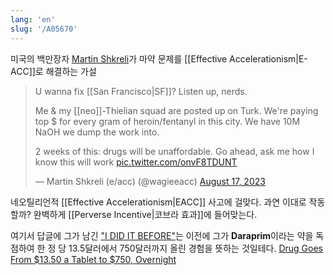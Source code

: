 ```yaml
---
lang: 'en'
slug: '/A05670'
---
```


미국의 백만장자 [Martin Shkreli](https://en.wikipedia.org/wiki/Martin_Shkreli)가 마약 문제를 [[Effective Accelerationism|E-ACC]]로 해결하는 가설

> U wanna fix [[San Francisco|SF]]? Listen up, nerds.
>
> Me & my [[neo]]-Thielian squad are posted up on Turk. We're paying top $ for every gram of heroin/fentanyl in this city. We have 10M NaOH we dump the work into.
>
> 2 weeks of this: drugs will be unaffordable. Go ahead, ask me how I know this will work [pic.twitter.com/onvF8TDUNT](https://t.co/onvF8TDUNT)
>
> — Martin Shkreli (e/acc) (@wagieeacc) [August 17, 2023](https://twitter.com/wagieeacc/status/1692168256788844744?ref_src=twsrc%5Etfw)

네오틸리언적 [[Effective Accelerationism|EACC]] 사고에 걸맞다. 과연 이대로 작동할까? 완벽하게 [[Perverse Incentive|코브라 효과]]에 들어맞는다.

여기서 답글에 그가 남긴 ["I DID IT BEFORE"](https://twitter.com/wagieeacc/status/1692210563537940954?s=20)는 이전에 그가 **Daraprim**이라는 약을 독점하여 한 정 당 13.5달러에서 750달러까지 올린 경험을 뜻하는 것일테다. [Drug Goes From $13.50 a Tablet to $750, Overnight](https://www.nytimes.com/2015/09/21/business/a-huge-overnight-increase-in-a-drugs-price-raises-protests.html)
